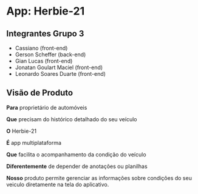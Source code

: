 # App: Herbie-21

## Integrantes Grupo 3

- Cassiano (front-end)
- Gerson Scheffer (back-end)
- Gian Lucas (front-end)
- Jonatan Goulart Maciel (front-end)
- Leonardo Soares Duarte (front-end)

## Visão de Produto

**Para** proprietário de automóveis

**Que** precisam do histórico detalhado do seu veículo

**O** Herbie-21

**É** app multiplataforma

**Que** facilita o acompanhamento da condição do veículo

**Diferentemente** de depender de anotações ou planilhas

**Nosso** produto permite gerenciar as informações sobre condições do seu veiculo diretamente na tela do aplicativo.

